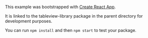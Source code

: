 This example was bootstrapped with [Create React App](https://github.com/facebook/create-react-app).

It is linked to the tableview-library package in the parent directory for development purposes.

You can run `npm install` and then `npm start` to test your package.
